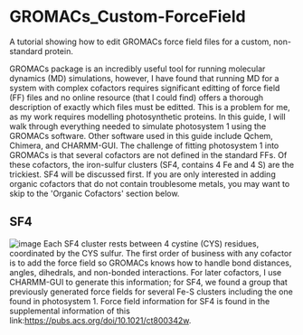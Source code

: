 # GROMACs_Custom-ForceField
A tutorial showing how to edit GROMACs force field files for a custom, non-standard protein.

GROMACs package is an incredibly useful tool for running molecular dynamics (MD) simulations, however, I have found that running MD for a system with complex cofactors requires significant editting of force field (FF) files and no online resource (that I could find) offers a thorough description of exactly which files must be editted. This is a problem for me, as my work requires modelling photosynthetic proteins. In this guide, I will walk through everything needed to simulate photosystem 1 using the GROMACs software. Other software used in this guide include Qchem, Chimera, and CHARMM-GUI. The challenge of fitting photosystem 1 into GROMACs is that several cofactors are not defined in the standard FFs. Of these cofactors, the iron-sulfur clusters (SF4, contains 4 Fe and 4 S) are the trickiest. SF4 will be discussed first. If you are only interested in adding organic cofactors that do not contain troublesome metals, you may want to skip to the 'Organic Cofactors' section below. 
## SF4 
![image](https://github.com/Jacklaw441/GROMACs_Custom-ForceField/assets/74787968/6e160941-d69d-4a5d-a957-4289e69faf24)
Each SF4 cluster rests between 4 cystine (CYS) residues, coordinated by the CYS sulfur. The first order of business with any cofactor is to add the force field so GROMACs knows how to handle bond distances, angles, dihedrals, and non-bonded interactions. For later cofactors, I use CHARMM-GUI to generate this information; for SF4, we found a group that previously generated force fields for several Fe-S clusters including the one found in photosystem 1. Force field information for SF4 is found in the supplemental information of this link:https://pubs.acs.org/doi/10.1021/ct800342w. 
